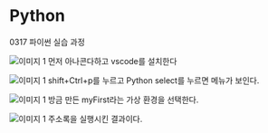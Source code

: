 # Python
0317 파이썬 실습 과정

![이미지 1](이미지/anaconda.gif)
먼저 아나콘다하고 vscode를 설치한다

![이미지 1](이미지/select.gif)
shift+Ctrl+p를 누르고 Python select를 누르면 메뉴가 보인다.

![이미지 1](이미지/myFrist.gif)
방금 만든 myFirst라는 가상 환경을 선택한다.

![이미지 1](이미지/pyqt.gif)
주소록을 실행시킨 결과이다.



